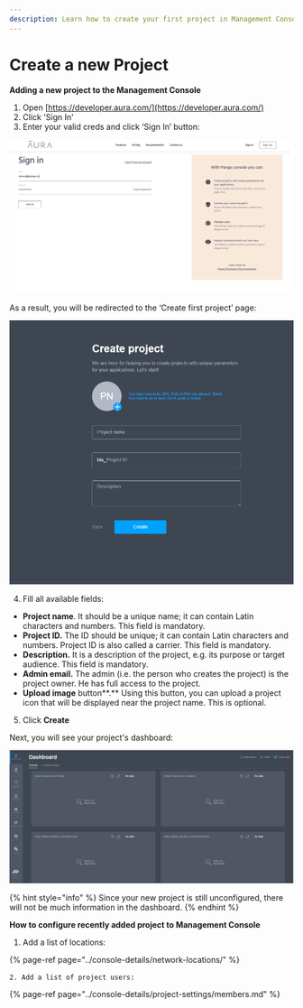 ```yaml
---
description: Learn how to create your first project in Management Console
---
```


# Create a new Project

**Adding a new project to the Management Console**

1. Open [https://developer.aura.com/](https://developer.aura.com/)
2. Click 'Sign In'
3. Enter your valid creds and click ‘Sign In’ button: 

![](../.gitbook/assets/sign-in-form.png)

As a result, you will be redirected to the ‘Create first project’ page:

![](../.gitbook/assets/first-project.png)

4. Fill all available fields:

* **Project name**. It should be a unique name; it can contain Latin characters and numbers. This field is mandatory.
* **Project ID.** The ID should be unique; it can contain Latin characters and numbers. Project ID is also called a carrier. This field is mandatory.
* **Description.** It is a description of the project, e.g. its purpose or target audience. This field is mandatory.
* **Admin email.** The admin \(i.e. the person who creates the project\) is the project owner. He has full access to the project.
* **Upload image** button**.** Using this button, you can upload a project icon that will be displayed near the project name. This is optional.

5. Click **Create**

Next, you will see your project's dashboard:

![](../.gitbook/assets/first-project-dashboard.png)

{% hint style="info" %}
Since your new project is still unconfigured, there will not be much information in the dashboard.
{% endhint %}

**How to configure recently added project to Management Console** 

1. Add a list of locations:

{% page-ref page="../console-details/network-locations/" %}

    2. Add a list of project users:

{% page-ref page="../console-details/project-settings/members.md" %}





